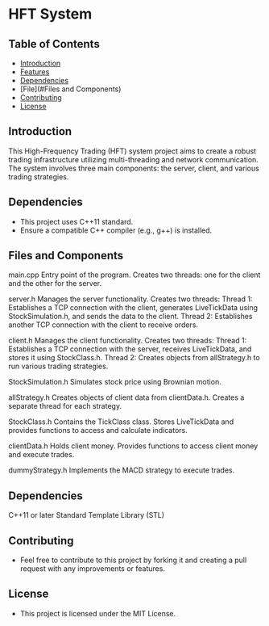 # HFT System 

## Table of Contents
- [Introduction](#introduction)
- [Features](#features)
- [Dependencies](#dependencies)
- [File](#Files and Components)
- [Contributing](#contributing)
- [License](#license)

## Introduction
This High-Frequency Trading (HFT) system project aims to create a robust trading infrastructure utilizing multi-threading and network communication. The system involves three main components: the server, client, and various trading strategies.

## Dependencies
 - This project uses C++11 standard.
 - Ensure a compatible C++ compiler (e.g., g++) is installed.

## Files and Components
main.cpp
Entry point of the program.
Creates two threads: one for the client and the other for the server.

server.h
Manages the server functionality.
Creates two threads:
Thread 1: Establishes a TCP connection with the client, generates LiveTickData using StockSimulation.h, and sends the data to the client.
Thread 2: Establishes another TCP connection with the client to receive orders.

client.h
Manages the client functionality.
Creates two threads:
Thread 1: Establishes a TCP connection with the server, receives LiveTickData, and stores it using StockClass.h.
Thread 2: Creates objects from allStrategy.h to run various trading strategies.

StockSimulation.h
Simulates stock price using Brownian motion.

allStrategy.h
Creates objects of client data from clientData.h.
Creates a separate thread for each strategy.

StockClass.h
Contains the TickClass class.
Stores LiveTickData and provides functions to access and calculate indicators.

clientData.h
Holds client money.
Provides functions to access client money and execute trades.

dummyStrategy.h
Implements the MACD strategy to execute trades.

## Dependencies
C++11 or later
Standard Template Library (STL)

## Contributing
- Feel free to contribute to this project by forking it and creating a pull request with any improvements or features.

## License
 - This project is licensed under the MIT License.
